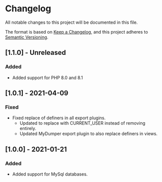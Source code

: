 # Changelog

All notable changes to this project will be documented in this file.

The format is based on [Keep a Changelog](https://keepachangelog.com/en/1.0.0/),
and this project adheres to [Semantic Versioning](https://semver.org/spec/v2.0.0.html).

## [1.1.0] - Unreleased

### Added

- Added support for PHP 8.0 and 8.1

## [1.0.1] - 2021-04-09

### Fixed

- Fixed replace of definers in all export plugins.
    - Updated to replace with CURRENT_USER instead of removing entirely.
    - Updated MyDumper export plugin to also replace definers in views.

## [1.0.0] - 2021-01-21

### Added

- Added support for MySql databases.
